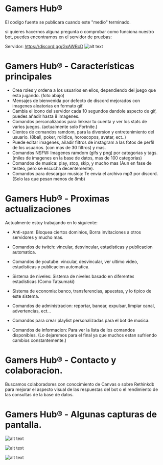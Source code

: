 # Gamers Hub®

El codigo fuente se publicara cuando este "medio" terminado.

si quieres hacernos alguna pregunta o comprobar como funciona nuestro bot, puedes encontrarnos en el servidor de pruebas:

Servidor: https://discord.gg/GxAWBcD 
![alt text](https://img.shields.io/discord/333226505469689861.svg?style=for-the-badge)

# Gamers Hub® - Características principales

- Crea roles y ordena a los usuarios en ellos, dependiendo del juego que esta jugando. (foto abajo)
- Mensajes de bienvenida por defecto de discord mejorados con imagenes aleatorias en formato gif.
- Cambia el icono del servidor cada 10 segundos dandole aspecto de gif, puedes añadir hasta 8 imagenes.
- Comandos personalizados para linkear tu cuenta y ver los stats de varios juegos. (actualmente solo Fortnite.)
- Cientos de comandos ramdom, para la diversion y entretenimiento del usuario. (8ball, poker, rolldice, horoscopos, avatar, ect..)
- Puede editar imagenes, añadir filtros de instagram a las fotos de perfil de los usuarios. (con mas de 30 filtros) y mas.
- Comandos NSFW: Imagenes ramdom (gifs y png) por categorias y tags. (miles de imagenes en la base de datos, mas de 100 categorias)
- Comandos de musica: play, stop, skip, y mucho mas (Aun en fase de testeo, pero se escucha decentemente).
- Comandos para descargar musica: Te envia el archivo mp3 por discord. (Solo las que pesan menos de 8mb)

# Gamers Hub® - Proximas actualizaciones

Actualmente estoy trabajando en lo siguiente:

- Anti-spam: Bloquea ciertos dominios, Borra invitaciones a otros servidores y mucho mas.
- Comandos de twitch: vincular, desvincular, estadisticas y publicacion automatica.
- Comandos de youtube: vincular, desvincular, ver ultimo video, estadisticas y publicacion automatica.
- Sistema de niveles: Sistema de niveles basado en diferentes estadisticas (Como Tatsumaki)
- Sistema de economia: banco, transferencias, apuestas, y lo tipico de este sistema.
- Comandos de administracion: reportar, banear, expulsar, limpiar canal, advertencias, ect...
- Comandos para crear playlist personalizadas para el bot de musica.

- Comandos de informacion: Para ver la lista de los comandos disponibles. (Lo dejaremos para el final ya que muchos estan sufriendo cambios constantemente.)

# Gamers Hub® - Contacto y colaboracion.

Buscamos colaboradores con conocimiento de Canvas o sobre Rethinkdb para mejorar el aspecto visual de las respuestas del bot o el rendimiento de las consultas de la base de datos.

# Gamers Hub® - Algunas capturas de pantalla.

![alt text](https://admin.computechx.eu/plugins/discord/3120a5771b54e09c1573b363c3c5047c.png)

![alt text](https://admin.computechx.eu/plugins/discord/6a5004a6c89d935b749f2d8a3f3979cf.png)

![alt text](https://admin.computechx.eu/plugins/discord/f2d6317a5d7776367c5d66be0c85d59b.png)
